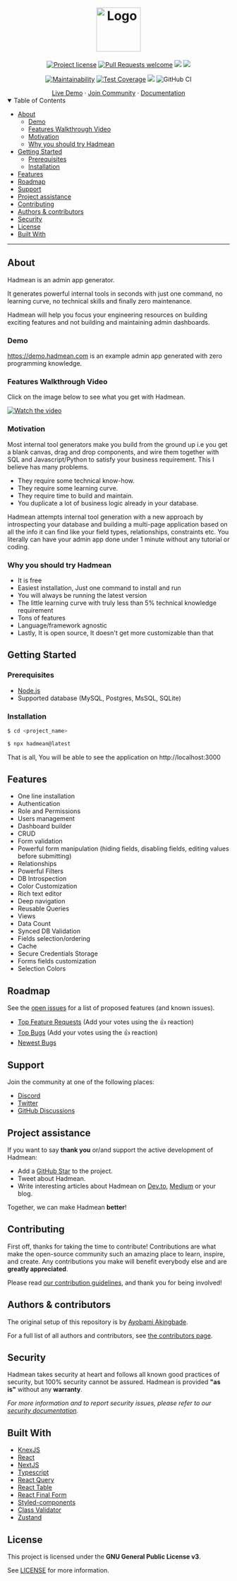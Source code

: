 <h1 align="center">
  <a href="https://github.com/hadmean/hadmean">
    <img src="https://hadmean.com/img/logo.png" alt="Logo" height="100">
  </a>
</h1>

<div align="center">

[![Project license](https://img.shields.io/github/license/hadmean/hadmean.svg)](LICENSE)
[![Pull Requests welcome](https://img.shields.io/badge/PRs-welcome-23bc42.svg)](https://github.com/hadmean/hadmean/issues?q=is%3Aissue+is%3Aopen+label%3A%22help+wanted%22)
<img src="https://img.shields.io/npm/v/hadmean" />
<img src="https://img.shields.io/github/languages/top/hadmean/hadmean" />


[![Maintainability](https://api.codeclimate.com/v1/badges/23516bfbcca7557d80a5/maintainability)](https://codeclimate.com/github/hadmean/hadmean/maintainability)
[![Test Coverage](https://api.codeclimate.com/v1/badges/23516bfbcca7557d80a5/test_coverage)](https://codeclimate.com/github/hadmean/hadmean/test_coverage)
<img src="https://img.shields.io/codeclimate/tech-debt/hadmean/hadmean" />
![GitHub CI](https://github.com/hadmean/hadmean/actions/workflows/verify.yml/badge.svg)


</div>

<div align="center">
  <a href="https://demo.hadmean.com" target="_blank">Live Demo</a>
  ·
  <a href="https://discord.gg/aV6DxwXhzN" target="_blank">Join Community</a>
    ·
  <a href="https://hadmean.com" target="_blank">Documentation</a>
</div>


<details open="open">
<summary>Table of Contents</summary>

- [About](#about)
  - [Demo](#demo)
  - [Features Walkthrough Video](#features-walkthrough-video)
  - [Motivation](#motivation)
  - [Why you should try Hadmean](#why-you-should-try-hadmean)
- [Getting Started](#getting-started)
  - [Prerequisites](#prerequisites)
  - [Installation](#installation)
- [Features](#features)
- [Roadmap](#roadmap)
- [Support](#support)
- [Project assistance](#project-assistance)
- [Contributing](#contributing)
- [Authors & contributors](#authors--contributors)
- [Security](#security)
- [License](#license)
- [Built With](#acknowledgements)

</details>

---

## About
Hadmean is an admin app generator. 

It generates powerful internal tools in seconds with just one command, no learning curve, no technical skills and finally zero maintenance.

Hadmean will help you focus your engineering resources on building exciting features and not building and maintaining admin dashboards.

### Demo
https://demo.hadmean.com is an example admin app generated with zero programming knowledge.

### Features Walkthrough Video
Click on the image below to see what you get with Hadmean.

[![Watch the video](https://img.youtube.com/vi/J43YtoSPFRw/mqdefault.jpg)](https://youtu.be/J43YtoSPFRw)


### Motivation
Most internal tool generators make you build from the ground up i.e you get a blank canvas, drag and drop components, and wire them together with SQL and Javascript/Python to satisfy your business requirement. This I believe has many problems.

- They require some technical know-how. 
- They require some learning curve. 
- They require time to build and maintain. 
- You duplicate a lot of business logic already in your database.

Hadmean attempts internal tool generation with a new approach by introspecting your database and building a multi-page application based on all the info it can find like your field types, relationships, constraints etc. You literally can have your admin app done under 1 minute without any tutorial or coding.

### Why you should try Hadmean
- It is free
- Easiest installation, Just one command to install and run
- You will always be running the latest version
- The little learning curve with truly less than 5% technical knowledge requirement
- Tons of features
- Language/framework agnostic
- Lastly, It is open source, It doesn't get more customizable than that

## Getting Started

### Prerequisites
 - [Node.js](https://nodejs.org/en/download/)
 - Supported database (MySQL, Postgres, MsSQL, SQLite)

### Installation

```bash
$ cd <project_name>

$ npx hadmean@latest
```

That is all, You will be able to see the application on http://localhost:3000


## Features
 - One line installation 
 - Authentication
 - Role and Permissions
 - Users management
 - Dashboard builder 
 - CRUD
 - Form validation
 - Powerful form manipulation (hiding fields, disabling fields, editing values before submitting)
 - Relationships
 - Powerful Filters
 - DB Introspection
 - Color Customization
 - Rich text editor
 - Deep navigation
 - Reusable Queries
 - Views
 - Data Count
 - Synced DB Validation
 - Fields selection/ordering
 - Cache
 - Secure Credentials Storage
 - Forms fields customization
 - Selection Colors


## Roadmap

See the [open issues](https://github.com/hadmean/hadmean/issues) for a list of proposed features (and known issues).

- [Top Feature Requests](https://github.com/hadmean/hadmean/issues?q=label%3Aenhancement+is%3Aopen+sort%3Areactions-%2B1-desc) (Add your votes using the 👍 reaction)
- [Top Bugs](https://github.com/hadmean/hadmean/issues?q=is%3Aissue+is%3Aopen+label%3Abug+sort%3Areactions-%2B1-desc) (Add your votes using the 👍 reaction)
- [Newest Bugs](https://github.com/hadmean/hadmean/issues?q=is%3Aopen+is%3Aissue+label%3Abug)

## Support

Join the community at one of the following places:
- [Discord](https://discord.gg/aV6DxwXhzN)
- [Twitter](https://twitter.com/hadmeanHQ)
- [GitHub Discussions](https://github.com/hadmean/hadmean/discussions)


## Project assistance

If you want to say **thank you** or/and support the active development of Hadmean:

- Add a [GitHub Star](https://github.com/hadmean/hadmean) to the project.
- Tweet about Hadmean.
- Write interesting articles about Hadmean on [Dev.to](https://dev.to/), [Medium](https://medium.com/) or your blog.

Together, we can make Hadmean **better**!

## Contributing

First off, thanks for taking the time to contribute! Contributions are what make the open-source community such an amazing place to learn, inspire, and create. Any contributions you make will benefit everybody else and are **greatly appreciated**.


Please read [our contribution guidelines](docs/CONTRIBUTING.md), and thank you for being involved!

## Authors & contributors

The original setup of this repository is by [Ayobami Akingbade](https://github.com/thrownullexception).

For a full list of all authors and contributors, see [the contributors page](https://github.com/hadmean/hadmean/contributors).

## Security

Hadmean takes security at heart and follows all known good practices of security, but 100% security cannot be assured.
Hadmean is provided **"as is"** without any **warranty**.

_For more information and to report security issues, please refer to our [security documentation](docs/SECURITY.md)._

## Built With
- [KnexJS](https://github.com/knex/knex)
- [React](https://github.com/facebook/react)
- [NextJS](https://github.com/vercel/next.js)
- [Typescript](https://github.com/microsoft/TypeScript)
- [React Query](https://github.com/TanStack/query)
- [React Table](https://github.com/TanStack/table)
- [React Final Form](https://github.com/final-form/react-final-form)
- [Styled-components](https://github.com/styled-components/styled-components)
- [Class Validator](https://github.com/typestack/class-validator)
- [Zustand](https://github.com/pmndrs/zustand) 

## License

This project is licensed under the **GNU General Public License v3**.

See [LICENSE](LICENSE) for more information.

